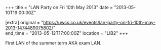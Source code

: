 +++
title = "LAN Party on Fri 10th May 2013"
date = "2013-05-10T19:00:00Z"

[extra]
original = "https://uwcs.co.uk/events/lan-party-on-fri-10th-may-2013-1474489075802/"    
end_time = "2013-05-12T17:00:00Z"
location = "LIB2"
+++

First LAN of the summer term AKA exam LAN.


